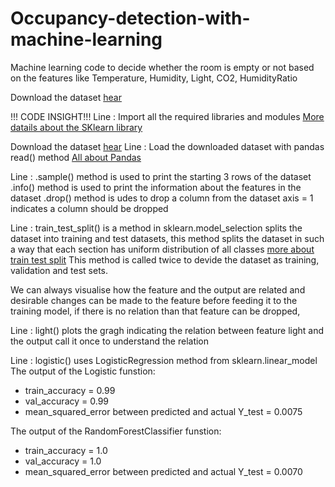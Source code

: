 # Occupancy-detection-with-machine-learning
Machine learning code to decide whether the room is empty or not based on the features like Temperature, Humidity, Light, CO2, HumidityRatio

Download the dataset [hear](https://archive.ics.uci.edu/ml/datasets/Occupancy+Detection+#)

!!! CODE INSIGHT!!!
Line : Import all the required libraries and modules 
       [More datails about the SKlearn library](https://scikit-learn.org/stable/user_guide.html)

Download the dataset [hear](https://archive.ics.uci.edu/ml/datasets/Occupancy+Detection+#)
Line : Load the downloaded dataset with pandas read() method
       [All about Pandas](https://pandas.pydata.org/pandas-docs/stable/)

Line : .sample() method is used to print the starting 3 rows of the dataset
       .info() method is used to print the information about the features in the dataset
       .drop() method is udes to drop a column from the dataset axis = 1 indicates a column should be dropped

Line : train_test_split() is a method in sklearn.model_selection splits the dataset into training and test datasets, this method splits          the dataset in such a way that each section has uniform distribution of all classes [more about train test split](https://scikit-learn.org/stable/modules/generated/sklearn.model_selection.train_test_split.html) 
       This method is called twice to devide the dataset as training, validation and test sets.
 
We can always visualise how the feature and the output are related and desirable changes can be made to the feature before feeding it to the training model, if there is no relation than that feature can be dropped,

Line : light() plots the gragh indicating the relation between feature light and the output
       call it once to understand the relation

Line : logistic() uses LogisticRegression method from sklearn.linear_model  
The output of the Logistic funstion:
* train_accuracy = 0.99
* val_accuracy = 0.99
* mean_squared_error between predicted and actual Y_test = 0.0075


The output of the RandomForestClassifier funstion:
* train_accuracy = 1.0
* val_accuracy = 1.0
* mean_squared_error between predicted and actual Y_test = 0.0070

